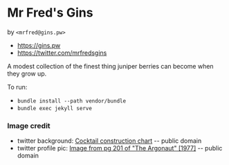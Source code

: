 # Mr Fred's Gins

by `<mrfred@gins.pw>`
* https://gins.pw
* https://twitter.com/mrfredsgins

A modest collection of the finest thing juniper berries can become when they grow up.

To run:
* `bundle install --path vendor/bundle`
* `bundle exec jekyll serve`

### Image credit
* twitter background: [Cocktail construction chart](https://commons.wikimedia.org/wiki/Category:Cocktails#/media/File:Cocktail_Construction_Chart.jpg) -- public domain
* twitter profile pic: [Image from pg 201 of "The Argonaut" [1977]](https://www.flickr.com/photos/internetarchivebookimages/14586883287/) -- public domain
